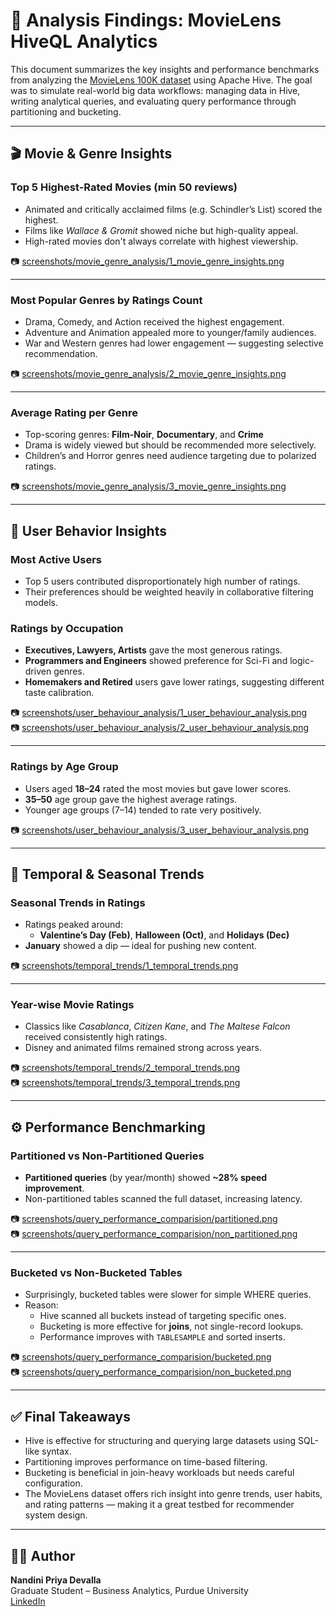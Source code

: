 # 📝 Analysis Findings: MovieLens HiveQL Analytics

This document summarizes the key insights and performance benchmarks from analyzing the [MovieLens 100K dataset](https://grouplens.org/datasets/movielens/100k/) using Apache Hive. The goal was to simulate real-world big data workflows: managing data in Hive, writing analytical queries, and evaluating query performance through partitioning and bucketing.

---

## 🎬 Movie & Genre Insights

### Top 5 Highest-Rated Movies (min 50 reviews)
- Animated and critically acclaimed films (e.g. Schindler’s List) scored the highest.
- Films like *Wallace & Gromit* showed niche but high-quality appeal.
- High-rated movies don't always correlate with highest viewership.

📷 [screenshots/movie_genre_analysis/1_movie_genre_insights.png](../screenshots/movie_genre_analysis/1_movie_genre_insights.png)

---

### Most Popular Genres by Ratings Count
- Drama, Comedy, and Action received the highest engagement.
- Adventure and Animation appealed more to younger/family audiences.
- War and Western genres had lower engagement — suggesting selective recommendation.

📷 [screenshots/movie_genre_analysis/2_movie_genre_insights.png](../screenshots/movie_genre_analysis/2_movie_genre_insights.png)

---

### Average Rating per Genre
- Top-scoring genres: **Film-Noir**, **Documentary**, and **Crime**
- Drama is widely viewed but should be recommended more selectively.
- Children’s and Horror genres need audience targeting due to polarized ratings.

📷 [screenshots/movie_genre_analysis/3_movie_genre_insights.png](../screenshots/movie_genre_analysis/3_movie_genre_insights.png)

---

## 👥 User Behavior Insights

### Most Active Users
- Top 5 users contributed disproportionately high number of ratings.
- Their preferences should be weighted heavily in collaborative filtering models.

### Ratings by Occupation
- **Executives, Lawyers, Artists** gave the most generous ratings.
- **Programmers and Engineers** showed preference for Sci-Fi and logic-driven genres.
- **Homemakers and Retired** users gave lower ratings, suggesting different taste calibration.

📷 [screenshots/user_behaviour_analysis/1_user_behaviour_analysis.png](../screenshots/user_behaviour_analysis/1_user_behaviour_analysis.png)  
📷 [screenshots/user_behaviour_analysis/2_user_behaviour_analysis.png](../screenshots/user_behaviour_analysis/2_user_behaviour_analysis.png)

---

### Ratings by Age Group
- Users aged **18–24** rated the most movies but gave lower scores.
- **35–50** age group gave the highest average ratings.
- Younger age groups (7–14) tended to rate very positively.

📷 [screenshots/user_behaviour_analysis/3_user_behaviour_analysis.png](../screenshots/user_behaviour_analysis/3_user_behaviour_analysis.png)

---

## 📅 Temporal & Seasonal Trends

### Seasonal Trends in Ratings
- Ratings peaked around:
  - **Valentine’s Day (Feb)**, **Halloween (Oct)**, and **Holidays (Dec)**
- **January** showed a dip — ideal for pushing new content.

📷 [screenshots/temporal_trends/1_temporal_trends.png](../screenshots/temporal_trends/1_temporal_trends.png)

---

### Year-wise Movie Ratings
- Classics like *Casablanca*, *Citizen Kane*, and *The Maltese Falcon* received consistently high ratings.
- Disney and animated films remained strong across years.

📷 [screenshots/temporal_trends/2_temporal_trends.png](../screenshots/temporal_trends/2_temporal_trends.png)  
📷 [screenshots/temporal_trends/3_temporal_trends.png](../screenshots/temporal_trends/3_temporal_trends.png)

---

## ⚙️ Performance Benchmarking

### Partitioned vs Non-Partitioned Queries
- **Partitioned queries** (by year/month) showed **~28% speed improvement**.
- Non-partitioned tables scanned the full dataset, increasing latency.

📷 [screenshots/query_performance_comparision/partitioned.png](../screenshots/query_performance_comparision/partitioned.png)  
📷 [screenshots/query_performance_comparision/non_partitioned.png](../screenshots/query_performance_comparision/non_partitioned.png)

---

### Bucketed vs Non-Bucketed Tables
- Surprisingly, bucketed tables were slower for simple WHERE queries.
- Reason:
  - Hive scanned all buckets instead of targeting specific ones.
  - Bucketing is more effective for **joins**, not single-record lookups.
  - Performance improves with `TABLESAMPLE` and sorted inserts.

📷 [screenshots/query_performance_comparision/bucketed.png](../screenshots/query_performance_comparision/bucketed.png)  
📷 [screenshots/query_performance_comparision/non_bucketed.png](../screenshots/query_performance_comparision/non_bucketed.png)

---

## ✅ Final Takeaways

- Hive is effective for structuring and querying large datasets using SQL-like syntax.
- Partitioning improves performance on time-based filtering.
- Bucketing is beneficial in join-heavy workloads but needs careful configuration.
- The MovieLens dataset offers rich insight into genre trends, user habits, and rating patterns — making it a great testbed for recommender system design.

---

## 👩‍💻 Author

**Nandini Priya Devalla**  
Graduate Student – Business Analytics, Purdue University  
[LinkedIn](https://www.linkedin.com/in/nandini-devalla)
